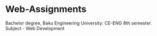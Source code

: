 # Web-Assignments
Bachelor degree, Baku Engineering University: CE-ENG 8th semester. Subject - Web Development
